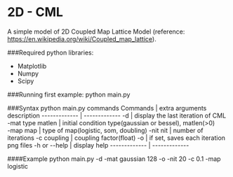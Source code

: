 # 2D - CML

A simple model of 2D Coupled Map Lattice Model (reference: https://en.wikipedia.org/wiki/Coupled_map_lattice).

###Required python libraries:
  * Matplotlib
  * Numpy
  * Scipy

###Running first example:
python main.py

###Syntax
python main.py commands
 Commands | extra arguments description 
 ------------- | ------------- 
 -d                  | display the last iteration of CML
-mat type matlen    | initial condition type(gaussian or bessel), matlen(>0)  
-map map            | type of map(logistic, som, doubling) 
-nit nit            | number of iterations 
-c coupling         | coupling factor(float)
-o                  | if set, saves each iteration png files
-h or --help        | display help 
 ------------- | ------------- 

####Example
python main.py -d -mat gaussian 128 -o -nit 20 -c 0.1 -map logistic

